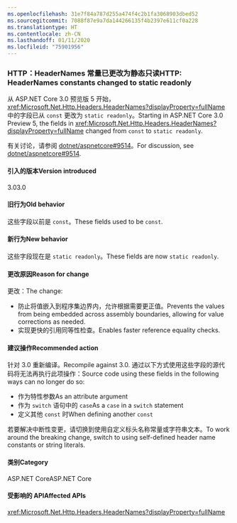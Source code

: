 ```yaml
---
ms.openlocfilehash: 31e7f84a787d255a474f4c2b1fa3068903dbed52
ms.sourcegitcommit: 7088f87e9a7da144266135f4b2397e611cf0a228
ms.translationtype: HT
ms.contentlocale: zh-CN
ms.lasthandoff: 01/11/2020
ms.locfileid: "75901956"
---
```

### <a name="http-headernames-constants-changed-to-static-readonly"></a><span data-ttu-id="7fcb6-101">HTTP：HeaderNames 常量已更改为静态只读</span><span class="sxs-lookup"><span data-stu-id="7fcb6-101">HTTP: HeaderNames constants changed to static readonly</span></span>

<span data-ttu-id="7fcb6-102">从 ASP.NET Core 3.0 预览版 5 开始，<xref:Microsoft.Net.Http.Headers.HeaderNames?displayProperty=fullName> 中的字段已从 `const` 更改为 `static readonly`。</span><span class="sxs-lookup"><span data-stu-id="7fcb6-102">Starting in ASP.NET Core 3.0 Preview 5, the fields in <xref:Microsoft.Net.Http.Headers.HeaderNames?displayProperty=fullName> changed from `const` to `static readonly`.</span></span>

<span data-ttu-id="7fcb6-103">有关讨论，请参阅 [dotnet/aspnetcore#9514](https://github.com/dotnet/aspnetcore/issues/9514)。</span><span class="sxs-lookup"><span data-stu-id="7fcb6-103">For discussion, see [dotnet/aspnetcore#9514](https://github.com/dotnet/aspnetcore/issues/9514).</span></span>

#### <a name="version-introduced"></a><span data-ttu-id="7fcb6-104">引入的版本</span><span class="sxs-lookup"><span data-stu-id="7fcb6-104">Version introduced</span></span>

<span data-ttu-id="7fcb6-105">3.0</span><span class="sxs-lookup"><span data-stu-id="7fcb6-105">3.0</span></span>

#### <a name="old-behavior"></a><span data-ttu-id="7fcb6-106">旧行为</span><span class="sxs-lookup"><span data-stu-id="7fcb6-106">Old behavior</span></span>

<span data-ttu-id="7fcb6-107">这些字段以前是 `const`。</span><span class="sxs-lookup"><span data-stu-id="7fcb6-107">These fields used to be `const`.</span></span>

#### <a name="new-behavior"></a><span data-ttu-id="7fcb6-108">新行为</span><span class="sxs-lookup"><span data-stu-id="7fcb6-108">New behavior</span></span>

<span data-ttu-id="7fcb6-109">这些字段现在是 `static readonly`。</span><span class="sxs-lookup"><span data-stu-id="7fcb6-109">These fields are now `static readonly`.</span></span>

#### <a name="reason-for-change"></a><span data-ttu-id="7fcb6-110">更改原因</span><span class="sxs-lookup"><span data-stu-id="7fcb6-110">Reason for change</span></span>

<span data-ttu-id="7fcb6-111">更改：</span><span class="sxs-lookup"><span data-stu-id="7fcb6-111">The change:</span></span>

* <span data-ttu-id="7fcb6-112">防止将值嵌入到程序集边界内，允许根据需要更正值。</span><span class="sxs-lookup"><span data-stu-id="7fcb6-112">Prevents the values from being embedded across assembly boundaries, allowing for value corrections as needed.</span></span>
* <span data-ttu-id="7fcb6-113">实现更快的引用同等性检查。</span><span class="sxs-lookup"><span data-stu-id="7fcb6-113">Enables faster reference equality checks.</span></span>

#### <a name="recommended-action"></a><span data-ttu-id="7fcb6-114">建议操作</span><span class="sxs-lookup"><span data-stu-id="7fcb6-114">Recommended action</span></span>

<span data-ttu-id="7fcb6-115">针对 3.0 重新编译。</span><span class="sxs-lookup"><span data-stu-id="7fcb6-115">Recompile against 3.0.</span></span> <span data-ttu-id="7fcb6-116">通过以下方式使用这些字段的源代码将无法再执行此项操作：</span><span class="sxs-lookup"><span data-stu-id="7fcb6-116">Source code using these fields in the following ways can no longer do so:</span></span>

* <span data-ttu-id="7fcb6-117">作为特性参数</span><span class="sxs-lookup"><span data-stu-id="7fcb6-117">As an attribute argument</span></span>
* <span data-ttu-id="7fcb6-118">作为 `switch` 语句中的 `case`</span><span class="sxs-lookup"><span data-stu-id="7fcb6-118">As a `case` in a `switch` statement</span></span>
* <span data-ttu-id="7fcb6-119">定义其他 `const` 时</span><span class="sxs-lookup"><span data-stu-id="7fcb6-119">When defining another `const`</span></span>

<span data-ttu-id="7fcb6-120">若要解决中断性变更，请切换到使用自定义标头名称常量或字符串文本。</span><span class="sxs-lookup"><span data-stu-id="7fcb6-120">To work around the breaking change, switch to using self-defined header name constants or string literals.</span></span>

#### <a name="category"></a><span data-ttu-id="7fcb6-121">类别</span><span class="sxs-lookup"><span data-stu-id="7fcb6-121">Category</span></span>

<span data-ttu-id="7fcb6-122">ASP.NET Core</span><span class="sxs-lookup"><span data-stu-id="7fcb6-122">ASP.NET Core</span></span>

#### <a name="affected-apis"></a><span data-ttu-id="7fcb6-123">受影响的 API</span><span class="sxs-lookup"><span data-stu-id="7fcb6-123">Affected APIs</span></span>

<xref:Microsoft.Net.Http.Headers.HeaderNames?displayProperty=fullName>

<!-- 

#### Affected APIs

`T:Microsoft.Net.Http.Headers.HeaderNames`

-->
